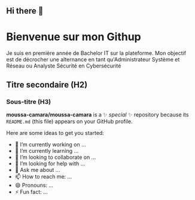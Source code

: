 ## Hi there 👋
# Bienvenue sur mon Githup
Je suis en première année de Bachelor IT sur la plateforme. Mon objectif est de décrocher une alternance en tant qu'Administrateur Système et Réseau ou Analyste Sécurité en Cybersécurité
## Titre secondaire (H2)
### Sous-titre (H3)



**moussa-camara/moussa-camara** is a ✨ _special_ ✨ repository because its `README.md` (this file) appears on your GitHub profile.

Here are some ideas to get you started:

- 🔭 I’m currently working on ...
- 🌱 I’m currently learning ...
- 👯 I’m looking to collaborate on ...
- 🤔 I’m looking for help with ...
- 💬 Ask me about ...
- 📫 How to reach me: ...
- 😄 Pronouns: ...
- ⚡ Fun fact: ...

